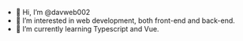 - 👋 Hi, I’m @davweb002
- 👀 I’m interested in web development, both front-end and back-end.
- 🌱 I’m currently learning Typescript and Vue.


<!---
davweb002/davweb002 is a ✨ special ✨ repository because its `README.md` (this file) appears on your GitHub profile.
You can click the Preview link to take a look at your changes.
--->
